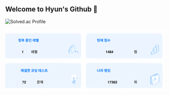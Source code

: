 ## Welcome to Hyun's Github 👋

![Solved.ac Profile](http://mazassumnida.wtf/api/v2/generate_badge?boj=lucy3041)

![Programmers Badge](https://raw.githubusercontent.com/gaeul-3041/Programmers_Badge_Generator/main/result/result.svg)




